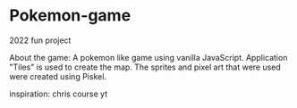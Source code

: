 # Pokemon-game
2022 fun project

About the game:
A pokemon like game using vanilla JavaScript. 
Application "Tiles" is used to create the map.
The sprites and pixel art that were used were created using Piskel.


inspiration: chris course yt



